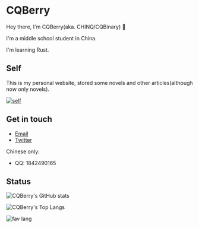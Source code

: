 # CQBerry

Hey there, I'm CQBerry(aka. CHINQ/CQBinary) 👋

I'm a middle school student in China.

I'm learning Rust.

## Self

This is my personal website, stored some novels and other articles(although now only novels).

[![self](https://github-readme-stats.vercel.app/api/pin/?username=CQBerry&repo=self)](https://github.com/CQBerry/self)

## Get in touch

- [Email](mailto:i@cqberry.me)
- [Twitter](https://twitter.com/CQBerry2)

Chinese only:

- QQ: 1842490165

## Status

![CQBerry's GitHub stats](https://github-readme-stats.vercel.app/api?username=CQBerry&show_icons=true)

![CQBerry's Top Langs](https://github-readme-stats.vercel.app/api/top-langs/?username=CQBerry&layout=compact)

![fav lang](https://img.shields.io/badge/Favorite%20Programming%20Language-TypeScript-blue?style=for-the-badge)
